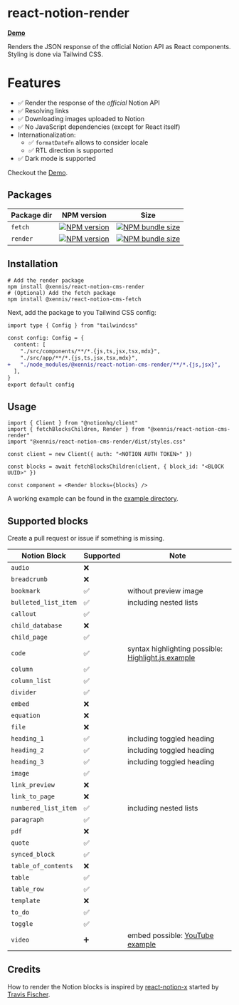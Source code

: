 # react-notion-render

**[Demo](https://xennis.github.io/react-notion-render/)**

Renders the JSON response of the official Notion API as React components. Styling is done via Tailwind CSS.

# Features

- ✅ Render the response of the _official_ Notion API
- ✅ Resolving links
- ✅ Downloading images uploaded to Notion
- ✅ No JavaScript dependencies (except for React itself)
- Internationalization:
  - ✅ `formatDateFn` allows to consider locale
  - ✅ RTL direction is supported
- ✅ Dark mode is supported

Checkout the [Demo](https://xennis.github.io/react-notion-render/).

## Packages

| Package dir | NPM version                                                                                                                                       | Size                                                                                                                                                                   |
| ----------- | ------------------------------------------------------------------------------------------------------------------------------------------------- | ---------------------------------------------------------------------------------------------------------------------------------------------------------------------- |
| `fetch`     | [![NPM version](https://img.shields.io/npm/v/@xennis/react-notion-cms-fetch.svg)](https://www.npmjs.com/package/@xennis/react-notion-cms-fetch)   | [![NPM bundle size](https://img.shields.io/bundlephobia/minzip/@xennis/react-notion-cms-fetch.svg)](https://bundlephobia.com/package/@xennis/react-notion-cms-fetch)   |
| `render`    | [![NPM version](https://img.shields.io/npm/v/@xennis/react-notion-cms-render.svg)](https://www.npmjs.com/package/@xennis/react-notion-cms-render) | [![NPM bundle size](https://img.shields.io/bundlephobia/minzip/@xennis/react-notion-cms-render.svg)](https://bundlephobia.com/package/@xennis/react-notion-cms-render) |

## Installation

```shell
# Add the render package
npm install @xennis/react-notion-cms-render
# (Optional) Add the fetch package
npm install @xennis/react-notion-cms-fetch
```

Next, add the package to you Tailwind CSS config:

```diff
import type { Config } from "tailwindcss"

const config: Config = {
  content: [
    "./src/components/**/*.{js,ts,jsx,tsx,mdx}",
    "./src/app/**/*.{js,ts,jsx,tsx,mdx}",
+   "./node_modules/@xennis/react-notion-cms-render/**/*.{js,jsx}",
  ],
}
export default config
```

## Usage

```tsx
import { Client } from "@notionhq/client"
import { fetchBlocksChildren, Render } from "@xennis/react-notion-cms-render"
import "@xennis/react-notion-cms-render/dist/styles.css"

const client = new Client({ auth: "<NOTION AUTH TOKEN>" })

const blocks = await fetchBlocksChildren(client, { block_id: "<BLOCK UUID>" })

const component = <Render blocks={blocks} />
```

A working example can be found in the [example directory](https://github.com/Xennis/react-notion-render/blob/main/examples/nextjs/src/app/page.tsx).

## Supported blocks

Create a pull request or issue if something is missing.

| Notion Block         | Supported | Note                                                                                                      |
| -------------------- | --------- | --------------------------------------------------------------------------------------------------------- |
| `audio`              | ❌        |                                                                                                           |
| `breadcrumb`         | ❌        |                                                                                                           |
| `bookmark`           | ✅        | without preview image                                                                                     |
| `bulleted_list_item` | ✅        | including nested lists                                                                                    |
| `callout`            | ✅        |                                                                                                           |
| `child_database`     | ❌        |                                                                                                           |
| `child_page`         | ✅        |                                                                                                           |
| `code`               | ✅        | syntax highlighting possible: [Highlight.js example](https://xennis.github.io/react-notion-render/custom) |
| `column`             | ✅        |                                                                                                           |
| `column_list`        | ✅        |                                                                                                           |
| `divider`            | ✅        |                                                                                                           |
| `embed`              | ❌        |                                                                                                           |
| `equation`           | ❌        |                                                                                                           |
| `file`               | ❌        |                                                                                                           |
| `heading_1`          | ✅        | including toggled heading                                                                                 |
| `heading_2`          | ✅        | including toggled heading                                                                                 |
| `heading_3`          | ✅        | including toggled heading                                                                                 |
| `image`              | ✅        |                                                                                                           |
| `link_preview`       | ❌        |                                                                                                           |
| `link_to_page`       | ❌        |                                                                                                           |
| `numbered_list_item` | ✅        | including nested lists                                                                                    |
| `paragraph`          | ✅        |                                                                                                           |
| `pdf`                | ❌        |                                                                                                           |
| `quote`              | ✅        |                                                                                                           |
| `synced_block`       | ✅        |                                                                                                           |
| `table_of_contents`  | ❌        |                                                                                                           |
| `table`              | ✅        |                                                                                                           |
| `table_row`          | ✅        |                                                                                                           |
| `template`           | ❌        |                                                                                                           |
| `to_do`              | ✅        |                                                                                                           |
| `toggle`             | ✅        |                                                                                                           |
| `video`              | ➕        | embed possible: [YouTube example](https://xennis.github.io/react-notion-render/custom)                    |

## Credits

How to render the Notion blocks is inspired by [react-notion-x](https://github.com/NotionX/react-notion-x) started by [Travis Fischer](https://github.com/transitive-bullshit).
